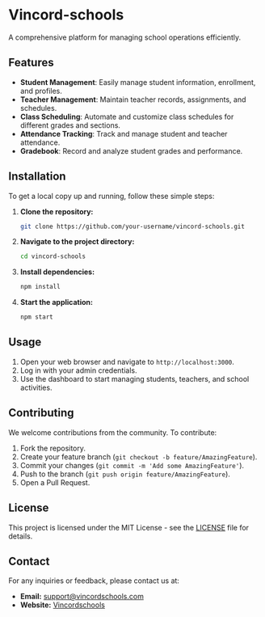 # Vincord-schools
A comprehensive platform for managing school operations efficiently.

## Features
- **Student Management**: Easily manage student information, enrollment, and profiles.
- **Teacher Management**: Maintain teacher records, assignments, and schedules.
- **Class Scheduling**: Automate and customize class schedules for different grades and sections.
- **Attendance Tracking**: Track and manage student and teacher attendance.
- **Gradebook**: Record and analyze student grades and performance.
  

## Installation
To get a local copy up and running, follow these simple steps:

1. **Clone the repository:**
    ```sh
    git clone https://github.com/your-username/vincord-schools.git
    ```

2. **Navigate to the project directory:**
    ```sh
    cd vincord-schools
    ```

3. **Install dependencies:**
    ```sh
    npm install
    ```

4. **Start the application:**
    ```sh
    npm start
    ```

## Usage
1. Open your web browser and navigate to `http://localhost:3000`.
2. Log in with your admin credentials.
3. Use the dashboard to start managing students, teachers, and school activities.

## Contributing
We welcome contributions from the community. To contribute:

1. Fork the repository.
2. Create your feature branch (`git checkout -b feature/AmazingFeature`).
3. Commit your changes (`git commit -m 'Add some AmazingFeature'`).
4. Push to the branch (`git push origin feature/AmazingFeature`).
5. Open a Pull Request.

## License
This project is licensed under the MIT License - see the [LICENSE](LICENSE) file for details.

## Contact
For any inquiries or feedback, please contact us at:
- **Email:** support@vincordschools.com
- **Website:** [Vincordschools](http://vincordschools.com)
